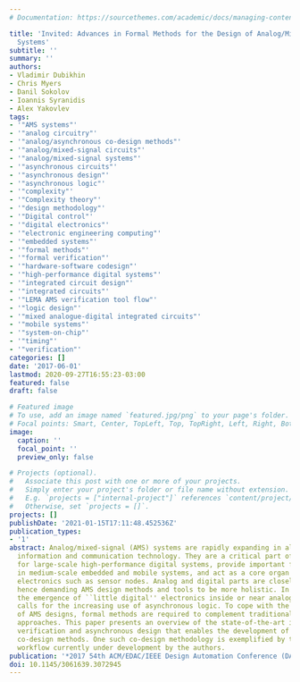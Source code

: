 ```yaml
---
# Documentation: https://sourcethemes.com/academic/docs/managing-content/

title: 'Invited: Advances in Formal Methods for the Design of Analog/Mixed-Signal
  Systems'
subtitle: ''
summary: ''
authors:
- Vladimir Dubikhin
- Chris Myers
- Danil Sokolov
- Ioannis Syranidis
- Alex Yakovlev
tags:
- '"AMS systems"'
- '"analog circuitry"'
- '"analog/asynchronous co-design methods"'
- '"analog/mixed-signal circuits"'
- '"analog/mixed-signal systems"'
- '"asynchronous circuits"'
- '"asynchronous design"'
- '"asynchronous logic"'
- '"complexity"'
- '"Complexity theory"'
- '"design methodology"'
- '"Digital control"'
- '"digital electronics"'
- '"electronic engineering computing"'
- '"embedded systems"'
- '"formal methods"'
- '"formal verification"'
- '"hardware-software codesign"'
- '"high-performance digital systems"'
- '"integrated circuit design"'
- '"integrated circuits"'
- '"LEMA AMS verification tool flow"'
- '"logic design"'
- '"mixed analogue-digital integrated circuits"'
- '"mobile systems"'
- '"system-on-chip"'
- '"timing"'
- '"verification"'
categories: []
date: '2017-06-01'
lastmod: 2020-09-27T16:55:23-03:00
featured: false
draft: false

# Featured image
# To use, add an image named `featured.jpg/png` to your page's folder.
# Focal points: Smart, Center, TopLeft, Top, TopRight, Left, Right, BottomLeft, Bottom, BottomRight.
image:
  caption: ''
  focal_point: ''
  preview_only: false

# Projects (optional).
#   Associate this post with one or more of your projects.
#   Simply enter your project's folder or file name without extension.
#   E.g. `projects = ["internal-project"]` references `content/project/deep-learning/index.md`.
#   Otherwise, set `projects = []`.
projects: []
publishDate: '2021-01-15T17:11:48.452536Z'
publication_types:
- '1'
abstract: Analog/mixed-signal (AMS) systems are rapidly expanding in all domains of
  information and communication technology. They are a critical part of the support
  for large-scale high-performance digital systems, provide important functionalities
  in medium-scale embedded and mobile systems, and act as a core organ of autonomous
  electronics such as sensor nodes. Analog and digital parts are closely inter-mixed,
  hence demanding AMS design methods and tools to be more holistic. In particular,
  the emergence of ``little digital'' electronics inside or near analog circuitry
  calls for the increasing use of asynchronous logic. To cope with the growing complexity
  of AMS designs, formal methods are required to complement traditional simulation
  approaches. This paper presents an overview of the state-of-the-art in AMS formal
  verification and asynchronous design that enables the development of analog/asynchronous
  co-design methods. One such co-design methodology is exemplified by the LEMA-Workcraft
  workflow currently under development by the authors.
publication: '*2017 54th ACM/EDAC/IEEE Design Automation Conference (DAC)*'
doi: 10.1145/3061639.3072945
---
```

